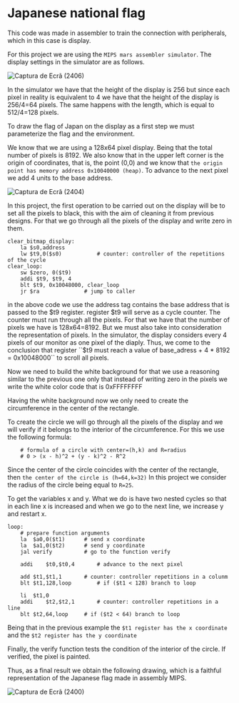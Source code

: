 # Japanese national flag

This code was made in assembler to train the connection with peripherals, which in this case is display.

For this project we are using the ``MIPS mars assembler simulator``. The display settings in the simulator are as follows.

![Captura de Ecrã (2406)](https://github.com/AguilaDavid/japanese_flag/assets/125582704/0209beb1-f733-4142-b3b5-9daf2c84b8d6)

In the simulator we have that the height of the display is 256 but since each pixel in reality is equivalent to 4 we have that the height of the display is 256/4=64 pixels. The same happens with the length, which is equal to 512/4=128 pixels.

To draw the flag of Japan on the display as a first step we must parameterize the flag and the environment.

We know that we are using a 128x64 pixel display. Being that the total number of pixels is 8192. We also know that in the upper left corner is the origin of coordinates, that is, the point (0,0) and we know that ``the origin point has memory address 0x10040000 (heap)``. To advance to the next pixel we add 4 units to the base address.

![Captura de Ecrã (2404)](https://github.com/AguilaDavid/japanese_flag/assets/125582704/0457b469-3488-4d2a-b6ec-7b6607da5d30)

In this project, the first operation to be carried out on the display will be to set all the pixels to black, this with the aim of cleaning it from previous designs. For that we go through all the pixels of the display and write zero in them.

```assembly
clear_bitmap_display:
	la $s0,address
	lw $t9,0($s0)			# counter: controller of the repetitions of the cycle
clear_loop:
	sw $zero, 0($t9)
	addi $t9, $t9, 4 
	blt $t9, 0x10048000, clear_loop
	jr $ra				# jump to caller
```

in the above code we use the address tag contains the base address that is passed to the $t9 register. register $t9 will serve as a cycle counter. The counter must run through all the pixels. For that we have that the number of pixels we have is 128x64=8192. But we must also take into consideration the representation of pixels. In the simulator, the display considers every 4 pixels of our monitor as one pixel of the diaply. Thus, we come to the conclusion that register ``$t9 must reach a value of base_adress + 4 * 8192 = 0x10048000`` to scroll all pixels.

Now we need to build the white background for that we use a reasoning similar to the previous one only that instead of writing zero in the pixels we write the white color code that is 0xFFFFFFFF

Having the white background now we only need to create the circumference in the center of the rectangle.

To create the circle we will go through all the pixels of the display and we will verify if it belongs to the interior of the circumference. For this we use the following formula:

```assembly
	# formula of a circle with center=(h,k) and R=radius
	# 0 > (x - h)^2 + (y - k)^2 - R^2
```

Since the center of the circle coincides with the center of the rectangle, then ``the center of the circle is (h=64,k=32)`` In this project we consider the radius of the circle being equal to ``R=25``.

To get the variables x and y. What we do is have two nested cycles so that in each line x is increased and when we go to the next line, we increase y and restart x.

```assembly
loop:
	# prepare function arguments
	la	$a0,0($t1)		# send x coordinate
	la	$a1,0($t2)		# send y coordinate
	jal	verify			# go to the function verify
	
	addi	$t0,$t0,4		# advance to the next pixel
	
	add	$t1,$t1,1		# counter: controller repetitions in a colunm
	blt	$t1,128,loop		# if ($t1 < 128) branch to loop
	
	li	$t1,0
	addi	$t2,$t2,1		# counter: controller repetitions in a line
	blt	$t2,64,loop		# if ($t2 < 64) branch to loop
```

Being that in the previous example the ``$t1 register has the x coordinate`` and the ``$t2 register has the y coordinate``

Finally, the verify function tests the condition of the interior of the circle. If verified, the pixel is painted.

Thus, as a final result we obtain the following drawing, which is a faithful representation of the Japanese flag made in assembly MIPS.

![Captura de Ecrã (2400)](https://github.com/AguilaDavid/japanese_flag/assets/125582704/0ffa96cb-a07a-414e-a7ad-1d2730f01e2d)
